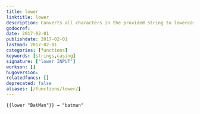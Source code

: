 ```yaml
---
title: lower
linktitle: lower
description: Converts all characters in the provided string to lowercase.
godocref:
date: 2017-02-01
publishdate: 2017-02-01
lastmod: 2017-02-01
categories: [functions]
keywords: [strings,casing]
signature: ["lower INPUT"]
workson: []
hugoversion:
relatedfuncs: []
deprecated: false
aliases: [/functions/lower/]
---
```


```
{{lower "BatMan"}} → "batman"
```

